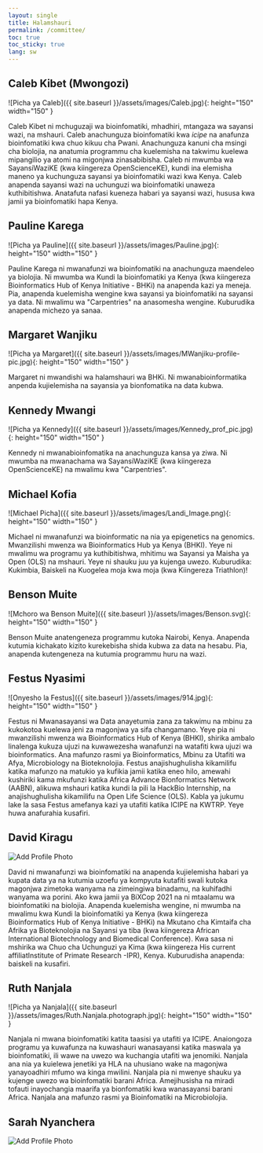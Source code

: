 ```yaml
---
layout: single
title: Halamshauri 
permalink: /committee/
toc: true
toc_sticky: true
lang: sw
---
```

## Caleb Kibet (Mwongozi)
![Picha ya Caleb]({{ site.baseurl }}/assets/images/Caleb.jpg){: height="150" width="150" }

Caleb Kibet ni mchuguzaji wa bioinfomatiki, mhadhiri, mtangaza wa sayansi wazi, na mshauri. Caleb anachunguza bioinfomatiki kwa _icipe_ na anafunza bioinfomatiki kwa chuo kikuu cha Pwani. Anachunguza kanuni cha msingi cha biolojia, na anatumia programmu cha kuelemisha na takwimu kuelewa mipangilio ya atomi na migonjwa zinasabibisha. Caleb ni mwumba wa SayansiWaziKE (kwa kiingereza OpenScienceKE), kundi ina elemisha maneno ya kuchunguza sayansi ya bioinfomatiki wazi kwa Kenya. Caleb anapenda sayansi wazi na uchunguzi wa bioinfomatiki unaweza kuthibitishwa. Anatafuta nafasi kueneza habari ya sayansi wazi, hususa kwa jamii ya bioinfomatiki hapa Kenya.
  
## Pauline Karega
![Picha ya Pauline]({{ site.baseurl }}/assets/images/Pauline.jpg){: height="150" width="150" }

Pauline Karega ni mwanafunzi wa bioinfomatiki na anachunguza maendeleo ya biolojia. Ni mwumba wa Kundi la bioinfomatiki ya Kenya (kwa kiingereza Bioinformatics Hub of Kenya Initiative - BHKi) na anapenda kazi ya meneja. Pia, anapenda kuelemisha wengine kwa sayansi ya bioinfomatiki na sayansi ya data. Ni mwalimu wa "Carpentries" na anasomesha wengine.  Kuburudika anapenda michezo ya sanaa. 
  
## Margaret Wanjiku
![Picha ya Margaret]({{ site.baseurl }}/assets/images/MWanjiku-profile-pic.jpg){: height="150" width="150" }

Margaret ni mwandishi wa halamshauri wa BHKi. Ni mwanabioinformatika anpenda kujielemisha na sayansia ya bionfomatika na data kubwa.
  
## Kennedy Mwangi
![Picha ya Kennedy]({{ site.baseurl }}/assets/images/Kennedy_prof_pic.jpg){: height="150" width="150" }
  
Kennedy ni mwanabioinfomatika na anachunguza kansa ya ziwa. Ni mwumba na mwanachama wa SayansiWaziKE (kwa kiingereza OpenScienceKE) na mwalimu kwa "Carpentries".

## Michael Kofia
![Michael Picha]({{ site.baseurl }}/assets/images/Landi_Image.png){: height="150" width="150" }
  
Michael ni mwanafunzi wa bioinformatic na nia ya epigenetics na genomics. Mwanzilishi mwenza wa Bioinformatics Hub ya Kenya (BHKI). Yeye ni mwalimu wa programu ya kuthibitishwa, mhitimu wa Sayansi ya Maisha ya Open (OLS) na mshauri. Yeye ni shauku juu ya kujenga uwezo. Kuburudika: Kukimbia, Baiskeli na Kuogelea moja kwa moja (kwa Kiingereza Triathlon)!


## Benson Muite
![Mchoro wa Benson Muite]({{ site.baseurl }}/assets/images/Benson.svg){: height="150" width="150" }

Benson Muite anatengeneza programmu kutoka Nairobi, Kenya. Anapenda kutumia kichakato kizito kurekebisha shida kubwa za data na hesabu. Pia, anapenda kutengeneza na kutumia programmu huru na wazi.

  
## Festus Nyasimi
![Onyesho la Festus]({{ site.baseurl }}/assets/images/914.jpg){: height="150" width="150" }

Festus ni Mwanasayansi wa Data anayetumia zana za takwimu na mbinu za kukokotoa kuelewa jeni za magonjwa ya sifa changamano. Yeye pia ni mwanzilishi mwenza wa Bioinformatics Hub of Kenya (BHKI), shirika ambalo linalenga kukuza ujuzi na kuwawezesha wanafunzi na watafiti kwa ujuzi wa bioinformatics. Ana mafunzo rasmi ya Bioinformatics, Mbinu za Utafiti wa Afya, Microbiology na Bioteknolojia. Festus anajishughulisha kikamilifu katika mafunzo na matukio ya kufikia jamii katika eneo hilo, amewahi kushiriki kama mkufunzi katika Africa Advance Bionformatics Network (AABN), alikuwa mshauri katika kundi la pili la HackBio Internship, na anajishughulisha kikamilifu na Open Life Science (OLS). Kabla ya jukumu lake la sasa Festus amefanya kazi ya utafiti katika ICIPE na KWTRP. Yeye huwa anafurahia kusafiri.
  
## David Kiragu
![Add Profile Photo](https://sbcf.fr/wp-content/uploads/2018/03/sbcf-default-avatar.png)

David ni mwanafunzi wa bioinfomatiki na anapenda kujielemisha habari ya kupata data ya na kutumia uzoefu ya kompyuta kutafiti swali kutoka magonjwa zimetoka wanyama na zimeingiwa binadamu, na kuhifadhi wanyama wa porini. Ako kwa jamii ya BiXCop 2021 na ni mtaalamu wa bioinfomatiki na biolojia. Anapenda kuelemisha wengine, ni mwumba na mwalimu kwa Kundi la bioinfomatiki ya Kenya (kwa kiingereza Bioinformatics Hub of Kenya Initiative - BHKi) na Mkutano cha Kimtaifa cha Afrika ya Bioteknolojia na Sayansi ya tiba (kwa kiingereza African International Biotechnology and Biomedical Conference). Kwa sasa ni mshirika wa Chuo cha Uchunguzi ya Kima (kwa kiingereza His current affiliatInstitute of Primate Research -IPR), Kenya. Kuburudisha anapenda: baiskeli na kusafiri. 

  
## Ruth Nanjala
![Picha ya Nanjala]({{ site.baseurl }}/assets/images/Ruth.Nanjala.photograph.jpg){: height="150" width="150" }

Nanjala ni mwana bioinfomatiki katita taasisi ya utafiti ya ICIPE. Anaiongoza programu ya kuwafunza na kuwashauri wanasayansi katika maswala ya bioinfomatiki, ili wawe na uwezo wa kuchangia utafiti wa jenomiki. Nanjala ana nia ya kuielewa jenetiki ya HLA na uhusiano wake na magonjwa yanayoadhiri mfumo wa kinga mwilini. Nanjala pia ni mwenye shauku ya kujenge uwezo wa bioinfomatiki barani Africa. Amejihusisha na miradi tofauti inayochangia maarifa ya bionfomatiki kwa wanasayansi barani Africa. Nanjala ana mafunzo rasmi ya Bioinfomatiki na Microbiolojia.
  
## Sarah Nyanchera
![Add Profile Photo](https://sbcf.fr/wp-content/uploads/2018/03/sbcf-default-avatar.png)

<!--add bio here-->

